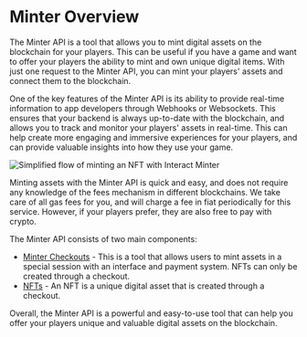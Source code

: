 # Minter Overview

The Minter API is a tool that allows you to mint digital assets on the blockchain for your players. This can be useful if you have a game and want to offer your players the ability to mint and own unique digital items. With just one request to the Minter API, you can mint your players' assets and connect them to the blockchain.

One of the key features of the Minter API is its ability to provide real-time information to app developers through Webhooks or Websockets. This ensures that your backend is always up-to-date with the blockchain, and allows you to track and monitor your players' assets in real-time. This can help create more engaging and immersive experiences for your players, and can provide valuable insights into how they use your game.

![Simplified flow of minting an NFT with Interact Minter](/img/minter-flow.png)

Minting assets with the Minter API is quick and easy, and does not require any knowledge of the fees mechanism in different blockchains. We take care of all gas fees for you, and will charge a fee in fiat periodically for this service. However, if your players prefer, they are also free to pay with crypto.

The Minter API consists of two main components:

- [Minter Checkouts](/) - This is a tool that allows users to mint assets in a special session with an interface and payment system. NFTs can only be created through a checkout.
- [NFTs](/) - An NFT is a unique digital asset that is created through a checkout.

Overall, the Minter API is a powerful and easy-to-use tool that can help you offer your players unique and valuable digital assets on the blockchain.